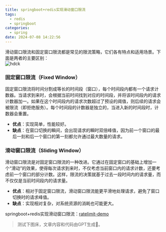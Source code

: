 ```yaml
---
title: springboot+redis实现滑动窗口限流
tags:
  - redis
  - springboot
categories:
  - spring
date: 2024-07-08 14:22:56
---
```


滑动窗口限流和固定窗口限流都是常见的限流策略，它们各有特点和适用场景。下面是两者的主要区别：  
![hdck](https://fuos.github.io/picx-images-hosting/20240708/hdck.6wqlwrws37.webp)

### 固定窗口限流（Fixed Window）

固定窗口限流将时间分割成等长的时间段（窗口），每个时间段内都有一个请求计数器。当请求到来时，会根据当前时间找到对应的时间段，并将该时间段内的请求计数器加一。如果在这个时间段内的请求次数超过了预设的阈值，则后续的请求会被限流（即拒绝服务）。每个时间段的计数器是独立的，当进入新的时间段时，计数器会重置。

- **优点**：实现简单，性能较好。
- **缺点**：在窗口切换的瞬间，会出现请求的瞬时双倍峰值，因为前一个窗口的最后一刻和后一个窗口的第一刻都允许通过最大数量的请求。

### 滑动窗口限流（Sliding Window）

滑动窗口限流是对固定窗口限流的一种改进。它通过在固定窗口的基础上增加一个“滑动”的效果，使得每次请求到来时，不仅考虑当前窗口内的请求计数，还要考虑前一个窗口的部分计数。这样，限流的决策就基于过去一段时间内的请求量，而不仅仅是当前时间段内的请求量。

- **优点**：相对于固定窗口限流，滑动窗口限流能更平滑地处理请求，避免了窗口切换时的请求峰值。
- **缺点**：实现相对复杂，对系统资源的消耗也可能更大。

springboot+redis实现滑动窗口限流：[ratelimit-demo](https://github.com/fuos/springboot3.x-demo/tree/master/ratelimit-demo)  

> 测试下图床，文章内容和代码由GPT生成🚀。

